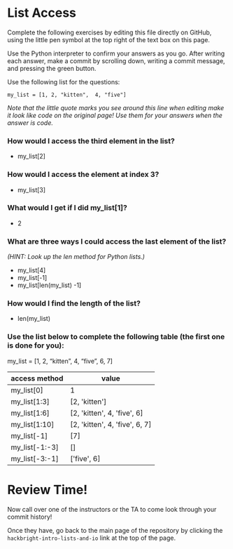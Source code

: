 # List Access

Complete the following exercises by editing this file directly on GitHub, using the little pen symbol at the top right of the text box on this page.

Use the Python interpreter to confirm your answers as you go.  After writing each answer, make a commit by scrolling down, writing a commit message, and pressing the green button.

Use the following list for the questions:

`my_list = [1, 2, "kitten",  4, "five"]`

*Note that the little quote marks you see around this line when editing make it look like code on the original page!  Use them for your answers when the answer is code.*

### How would I access the third element in the list? 

- my_list[2]

### How would I access the element at index 3? 

- my_list[3]

### What would I get if I did my_list[1]?

- 2

### What are three ways I could access the last element of the list?
*(HINT: Look up the len method for Python lists.)*

- my_list[4]
- my_list[-1]
- my_list[len(my_list) -1]

### How would I find the length of the list?

- len(my_list)

### Use the list below to complete the following table (the first one is done for you):
my_list = [1, 2, “kitten”,  4, “five”, 6, 7]

access method | value
--------------|---------
my_list[0]    | 1
my_list[1:3]  |[2, 'kitten']
my_list[1:6]  |[2, 'kitten', 4, 'five', 6]
my_list[1:10] |[2, 'kitten', 4, 'five', 6, 7]
my_list[-1]   |[7]
my_list[-1:-3]|[]
my_list[-3:-1]|['five', 6]


# Review Time!

Now call over one of the instructors or the TA to come look through your commit history! 

Once they have, go back to the main page of the repository by clicking the `hackbright-intro-lists-and-io` link at the top of the page.
